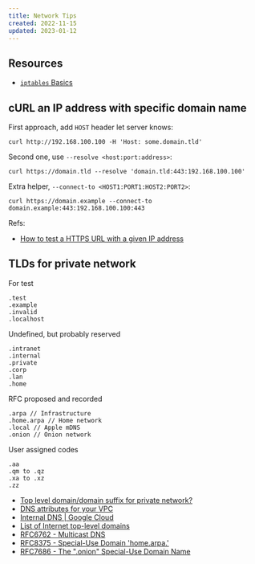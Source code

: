 ```yaml
---
title: Network Tips
created: 2022-11-15
updated: 2023-01-12
---
```


## Resources

- [`iptables` Basics](https://sites.google.com/site/mrxpalmeiras/linux/iptables-basics)

## cURL an IP address with specific domain name

First approach, add `HOST` header let server knows:

    curl http://192.168.100.100 -H 'Host: some.domain.tld'

Second one, use `--resolve <host:port:address>`:

    curl https://domain.tld --resolve 'domain.tld:443:192.168.100.100'

Extra helper, `--connect-to <HOST1:PORT1:HOST2:PORT2>`:

    curl https://domain.example --connect-to domain.example:443:192.168.100.100:443

Refs:

- [How to test a HTTPS URL with a given IP address](https://serverfault.com/questions/443949/how-to-test-a-https-url-with-a-given-ip-address)

## TLDs for private network

For test

```
.test
.example
.invalid
.localhost
```

Undefined, but probably reserved

```
.intranet
.internal
.private
.corp
.lan
.home
```

RFC proposed and recorded

```
.arpa // Infrastructure
.home.arpa // Home network
.local // Apple mDNS
.onion // Onion network
```

User assigned codes

```
.aa
.qm to .qz
.xa to .xz
.zz
```

- [Top level domain/domain suffix for private network?](https://serverfault.com/questions/17255/top-level-domain-domain-suffix-for-private-network)
- [DNS attributes for your VPC](https://docs.aws.amazon.com/vpc/latest/userguide/vpc-dns.html)
- [Internal DNS | Google Cloud](https://cloud.google.com/compute/docs/internal-dns)
- [List of Internet top-level domains](https://en.wikipedia.org/wiki/List_of_Internet_top-level_domains)
- [RFC6762 - Multicast DNS](https://www.rfc-editor.org/rfc/rfc6762.html)
- [RFC8375 - Special-Use Domain 'home.arpa.'](https://www.rfc-editor.org/rfc/rfc8375.html)
- [RFC7686 - The ".onion" Special-Use Domain Name](https://www.rfc-editor.org/rfc/rfc7686.html)
